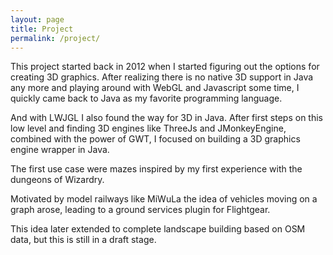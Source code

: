```yaml
---
layout: page
title: Project
permalink: /project/
---
```


This project started back in 2012 when I started figuring out the options
for creating 3D graphics. After realizing there is no native 3D support
in Java any more and playing around with WebGL and Javascript some time, 
I quickly came back to Java as my favorite programming language.

And with LWJGL I also found the way for 3D in Java. After first steps
on this low level and finding 3D engines like ThreeJs and JMonkeyEngine,
combined with the power of GWT, I focused on building a 3D graphics engine
wrapper in Java.

The first use case were mazes inspired by my first experience with
the dungeons of Wizardry.

Motivated by model railways like MiWuLa the idea of vehicles moving
on a graph arose, leading to a ground services plugin for Flightgear.

This idea later extended to complete landscape building based on
OSM data, but this is still in a draft stage.
